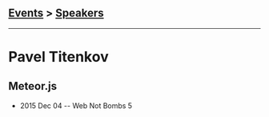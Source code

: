 ## [Events](../README.md) > [Speakers](../speakers.md)
---

# Pavel Titenkov

## Meteor.js
- 2015 Dec 04 -- Web Not Bombs 5    
